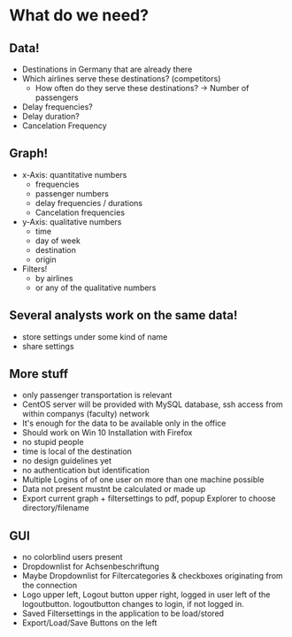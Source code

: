 # What do we need?

## Data!

* Destinations in Germany that are already there
* Which airlines serve these destinations? (competitors)
  * How often do they serve these destinations? -> Number of passengers
* Delay frequencies?
* Delay duration?
* Cancelation Frequency

## Graph!

* x-Axis: quantitative numbers
  * frequencies
  * passenger numbers
  * delay frequencies / durations
  * Cancelation frequencies
* y-Axis: qualitative numbers
  * time
  * day of week
  * destination
  * origin
* Filters!
  * by airlines
  * or any of the qualitative numbers

## Several analysts work on the same data!

* store settings under some kind of name
* share settings

## More stuff

* only passenger transportation is relevant
* CentOS server will be provided with MySQL database, ssh access from within companys (faculty) network
* It's enough for the data to be available only in the office
* Should work on Win 10 Installation with Firefox
* no stupid people
* time is local of the destination
* no design guidelines yet
* no authentication but identification
* Multiple Logins of of one user on more than one machine possible
* Data not present mustnt be calculated or made up
* Export current graph + filtersettings to pdf, popup Explorer to choose directory/filename

## GUI
* no colorblind users present
* Dropdownlist for Achsenbeschriftung
* Maybe Dropdownlist for Filtercategories & checkboxes originating from the connection
* Logo upper left, Logout button upper right, logged in user left of the logoutbutton. logoutbutton changes to login, if not logged in.
* Saved Filtersettings in the application to be load/stored
* Export/Load/Save Buttons on the left
